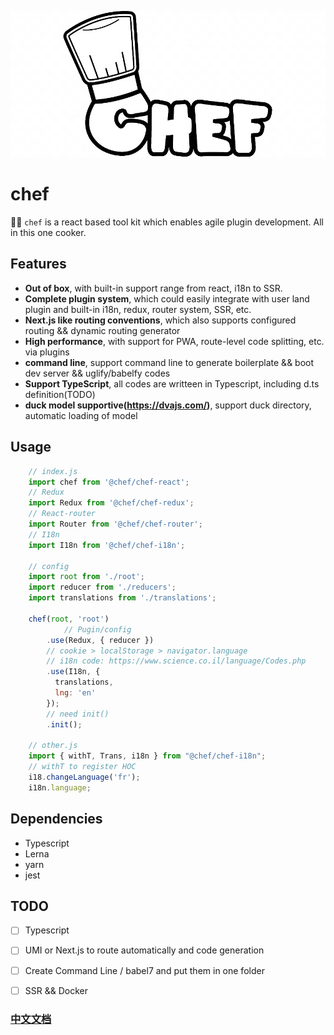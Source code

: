 ![new banner](https://raw.githubusercontent.com/wheelo/chef/master/Banner.jpg)

# chef
🚀🚀 `chef` is a react based tool kit which enables agile plugin development. All in this one cooker.

## Features
* **Out of box**, with built-in support range from react, i18n to SSR.
* **Complete plugin system**, which could easily integrate with user land plugin and built-in i18n, redux, router system, SSR, etc.
* **Next.js like routing conventions**, which also supports configured routing && dynamic routing generator
* **High performance**, with support for PWA, route-level code splitting, etc. via plugins
* **command line**, support command line to generate boilerplate && boot dev server && uglify/babelfy codes
* **Support TypeScript**, all codes are writteen in Typescript, including d.ts definition(TODO)
* **duck model supportive(https://dvajs.com/)**, support duck directory, automatic loading of model

## Usage
```javascript
	// index.js
	import chef from '@chef/chef-react';
	// Redux
	import Redux from '@chef/chef-redux';
	// React-router
	import Router from '@chef/chef-router';
	// I18n
	import I18n from '@chef/chef-i18n';

	// config
	import root from './root';
	import reducer from './reducers';
	import translations from './translations';

	chef(root, 'root')
    		// Pugin/config
		.use(Redux, { reducer })
		// cookie > localStorage > navigator.language
		// i18n code: https://www.science.co.il/language/Codes.php		
		.use(I18n, {
		  translations,
		  lng: 'en'
		});
		// need init()
		.init();
	
	// other.js
	import { withT, Trans, i18n } from "@chef/chef-i18n";
	// withT to register HOC
	i18.changeLanguage('fr');
	i18n.language;
```

## Dependencies
- Typescript
- Lerna
- yarn
- jest

## TODO
- [ ] Typescript
- [ ] UMI or Next.js to route automatically and code generation
- [ ] Create Command Line / babel7 and put them in one folder
- [ ] SSR && Docker


### [中文文档](https://github.com/wheelo/chef/blob/master/README_ZH.md)

